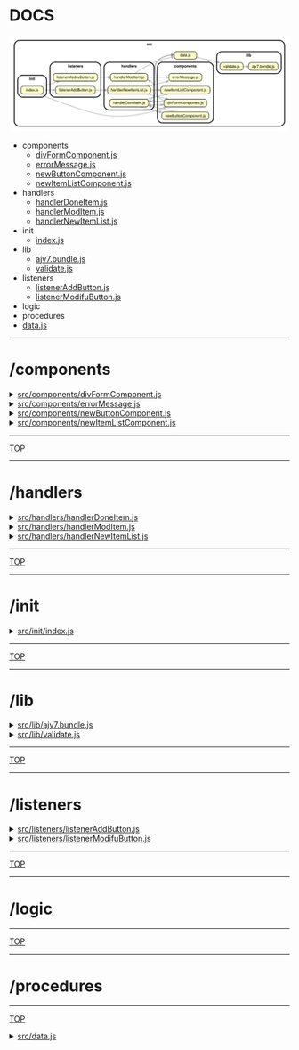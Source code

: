 <!-- BEGIN TITLE -->

# DOCS

<!-- END TITLE -->

<!-- BEGIN TREE -->

![dependency graph](./dependency-graph.svg)

<!-- END TREE -->

<!-- BEGIN TOC -->

- components
  - [divFormComponent.js](#srccomponentsdivFormComponentjs)
  - [errorMessage.js](#srccomponentserrorMessagejs)
  - [newButtonComponent.js](#srccomponentsnewButtonComponentjs)
  - [newItemListComponent.js](#srccomponentsnewItemListComponentjs)
- handlers
  - [handlerDoneItem.js](#srchandlershandlerDoneItemjs)
  - [handlerModItem.js](#srchandlershandlerModItemjs)
  - [handlerNewItemList.js](#srchandlershandlerNewItemListjs)
- init
  - [index.js](#srcinitindexjs)
- lib
  - [ajv7.bundle.js](#srclibajv7bundlejs)
  - [validate.js](#srclibvalidatejs)
- listeners
  - [listenerAddButton.js](#srclistenerslistenerAddButtonjs)
  - [listenerModifuButton.js](#srclistenerslistenerModifuButtonjs)
- logic
- procedures
- [data.js](#srcdatajs)

<!-- END TOC -->

<!-- BEGIN DOCS -->

---

# /components

<details><summary><a href="../src/components/divFormComponent.js" id="srccomponentsdivFormComponentjs">src/components/divFormComponent.js</a></summary>

</details>

<details><summary><a href="../src/components/errorMessage.js" id="srccomponentserrorMessagejs">src/components/errorMessage.js</a></summary>

</details>

<details><summary><a href="../src/components/newButtonComponent.js" id="srccomponentsnewButtonComponentjs">src/components/newButtonComponent.js</a></summary>

</details>

<details><summary><a href="../src/components/newItemListComponent.js" id="srccomponentsnewItemListComponentjs">src/components/newItemListComponent.js</a></summary>

</details>

---

[TOP](#DOCS)

---

# /handlers

<details><summary><a href="../src/handlers/handlerDoneItem.js" id="srchandlershandlerDoneItemjs">src/handlers/handlerDoneItem.js</a></summary>

</details>

<details><summary><a href="../src/handlers/handlerModItem.js" id="srchandlershandlerModItemjs">src/handlers/handlerModItem.js</a></summary>

</details>

<details><summary><a href="../src/handlers/handlerNewItemList.js" id="srchandlershandlerNewItemListjs">src/handlers/handlerNewItemList.js</a></summary>

</details>

---

[TOP](#DOCS)

---

# /init

<details><summary><a href="../src/init/index.js" id="srcinitindexjs">src/init/index.js</a></summary>

</details>

---

[TOP](#DOCS)

---

# /lib

<details><summary><a href="../src/lib/ajv7.bundle.js" id="srclibajv7bundlejs">src/lib/ajv7.bundle.js</a></summary>

</details>

<details><summary><a href="../src/lib/validate.js" id="srclibvalidatejs">src/lib/validate.js</a></summary>

</details>

---

[TOP](#DOCS)

---

# /listeners

<details><summary><a href="../src/listeners/listenerAddButton.js" id="srclistenerslistenerAddButtonjs">src/listeners/listenerAddButton.js</a></summary>

</details>

<details><summary><a href="../src/listeners/listenerModifuButton.js" id="srclistenerslistenerModifuButtonjs">src/listeners/listenerModifuButton.js</a></summary>

</details>

---

[TOP](#DOCS)

---

# /logic

---

[TOP](#DOCS)

---

# /procedures

---

[TOP](#DOCS)

<details><summary><a href="../src/data.js" id="srcdatajs">src/data.js</a></summary>

</details>

<!-- END DOCS -->
